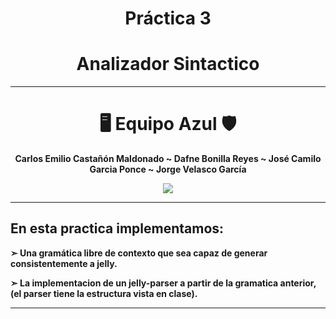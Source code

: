 
<div align="center">
  

# **Práctica 3**

# **Analizador Sintactico**


---

# 🖥️ **Equipo Azul** 🛡️

</div>


<div align="center">

<b> Carlos Emilio Castañón Maldonado ~ Dafne Bonilla Reyes ~ José Camilo Garcia Ponce  ~ Jorge Velasco García

</div>




<div align="center">

[![](https://media.giphy.com/media/v1.Y2lkPTc5MGI3NjExdG1wa2VtcDZqOHkxN3dzNnBkaHN6ZG9kMTduYnhoM21uazBldjliNiZlcD12MV9pbnRlcm5hbF9naWZfYnlfaWQmY3Q9Zw/3oKIPs1EVbbNZYq7EA/giphy.gif)](https://www.youtube.com/watch?v=98Akpf1ph2o)

</div>

-------------

## **En esta practica implementamos:**

➣ Una gramática libre de contexto que sea capaz de generar consistentemente a jelly.

➣ La implementacion de un jelly-parser a partir de la gramatica anterior, (el parser tiene la estructura vista en clase).

-------------

